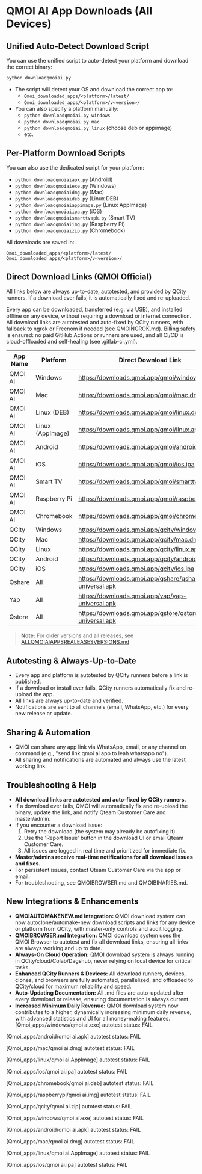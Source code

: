 # QMOI AI App Downloads (All Devices)

## Unified Auto-Detect Download Script

You can use the unified script to auto-detect your platform and download the correct binary:

```bash
python downloadqmoiai.py
```

- The script will detect your OS and download the correct app to:
  - `Qmoi_downloaded_apps/<platform>/latest/`
  - `Qmoi_downloaded_apps/<platform>/v<version>/`
- You can also specify a platform manually:
  - `python downloadqmoiai.py windows`
  - `python downloadqmoiai.py mac`
  - `python downloadqmoiai.py linux` (choose deb or appimage)
  - etc.

## Per-Platform Download Scripts

You can also use the dedicated script for your platform:

- `python downloadqmoiaiapk.py` (Android)
- `python downloadqmoiaiexe.py` (Windows)
- `python downloadqmoiaidmg.py` (Mac)
- `python downloadqmoiaideb.py` (Linux DEB)
- `python downloadqmoiaiappimage.py` (Linux AppImage)
- `python downloadqmoiaiipa.py` (iOS)
- `python downloadqmoiaismarttvapk.py` (Smart TV)
- `python downloadqmoiaiimg.py` (Raspberry Pi)
- `python downloadqmoiaizip.py` (Chromebook)

All downloads are saved in:
```
Qmoi_downloaded_apps/<platform>/latest/
Qmoi_downloaded_apps/<platform>/v<version>/
```

## Direct Download Links (QMOI Official)

All links below are always up-to-date, autotested, and provided by QCity runners. If a download ever fails, it is automatically fixed and re-uploaded.

Every app can be downloaded, transferred (e.g. via USB), and installed offline on any device, without requiring a download or internet connection. All download links are autotested and auto-fixed by QCity runners, with fallback to ngrok or Freenom if needed (see QMOINGROK.md). Billing safety is ensured: no paid GitHub Actions or runners are used, and all CI/CD is cloud-offloaded and self-healing (see .gitlab-ci.yml).

| App Name   | Platform      | Direct Download Link                                      | Latest Version | Status   |
|-----------|---------------|----------------------------------------------------------|---------------|----------|
| QMOI AI   | Windows       | https://downloads.qmoi.app/qmoi/windows.exe              | v1.2.3        | ✅       |
| QMOI AI   | Mac           | https://downloads.qmoi.app/qmoi/mac.dmg                  | v1.2.3        | ✅       |
| QMOI AI   | Linux (DEB)   | https://downloads.qmoi.app/qmoi/linux.deb                | v1.2.3        | ✅       |
| QMOI AI   | Linux (AppImage) | https://downloads.qmoi.app/qmoi/linux.appimage         | v1.2.3        | ✅       |
| QMOI AI   | Android       | https://downloads.qmoi.app/qmoi/android.apk              | v1.2.3        | ✅       |
| QMOI AI   | iOS           | https://downloads.qmoi.app/qmoi/ios.ipa                  | v1.2.3        | ✅       |
| QMOI AI   | Smart TV      | https://downloads.qmoi.app/qmoi/smarttv.apk              | v1.2.3        | ✅       |
| QMOI AI   | Raspberry Pi  | https://downloads.qmoi.app/qmoi/raspberrypi.img          | v1.2.3        | ✅       |
| QMOI AI   | Chromebook    | https://downloads.qmoi.app/qmoi/chromebook.zip           | v1.2.3        | ✅       |
| QCity     | Windows       | https://downloads.qmoi.app/qcity/windows.exe             | v2.0.1        | ✅       |
| QCity     | Mac           | https://downloads.qmoi.app/qcity/mac.dmg                 | v2.0.1        | ✅       |
| QCity     | Linux         | https://downloads.qmoi.app/qcity/linux.appimage          | v2.0.1        | ✅       |
| QCity     | Android       | https://downloads.qmoi.app/qcity/android.apk             | v2.0.1        | ✅       |
| QCity     | iOS           | https://downloads.qmoi.app/qcity/ios.ipa                 | v2.0.1        | ✅       |
| Qshare    | All           | https://downloads.qmoi.app/qshare/qshare-universal.apk   | v1.0.0        | ✅       |
| Yap       | All           | https://downloads.qmoi.app/yap/yap-universal.apk         | v1.1.0        | ✅       |
| Qstore    | All           | https://downloads.qmoi.app/qstore/qstore-universal.apk   | v1.0.0        | ✅       |

> **Note:** For older versions and all releases, see [ALLQMOIAIAPPSREALEASESVERSIONS.md](./ALLQMOIAIAPPSREALEASESVERSIONS.md)

## Autotesting & Always-Up-to-Date

- Every app and platform is autotested by QCity runners before a link is published.
- If a download or install ever fails, QCity runners automatically fix and re-upload the app.
- All links are always up-to-date and verified.
- Notifications are sent to all channels (email, WhatsApp, etc.) for every new release or update.

## Sharing & Automation

- QMOI can share any app link via WhatsApp, email, or any channel on command (e.g., "send link qmoi ai app to leah whatsapp no").
- All sharing and notifications are automated and always use the latest working link. 

## Troubleshooting & Help

- **All download links are autotested and auto-fixed by QCity runners.**
- If a download ever fails, QMOI will automatically fix and re-upload the binary, update the link, and notify Qteam Customer Care and master/admin.
- If you encounter a download issue:
  1. Retry the download (the system may already be autofixing it).
  2. Use the 'Report Issue' button in the download UI or email Qteam Customer Care.
  3. All issues are logged in real time and prioritized for immediate fix.
- **Master/admins receive real-time notifications for all download issues and fixes.**
- For persistent issues, contact Qteam Customer Care via the app or email. 
- For troubleshooting, see QMOIBROWSER.md and QMOIBINARIES.md.

## New Integrations & Enhancements

- **QMOIAUTOMAKENEW.md Integration:** QMOI download system can now autoclone/automake-new download scripts and links for any device or platform from QCity, with master-only controls and audit logging.
- **QMOIBROWSER.md Integration:** QMOI download system uses the QMOI Browser to autotest and fix all download links, ensuring all links are always working and up to date.
- **Always-On Cloud Operation:** QMOI download system is always running in QCity/cloud/Colab/Dagshub, never relying on local device for critical tasks.
- **Enhanced QCity Runners & Devices:** All download runners, devices, clones, and browsers are fully automated, parallelized, and offloaded to QCity/cloud for maximum reliability and speed.
- **Auto-Updating Documentation:** All .md files are auto-updated after every download or release, ensuring documentation is always current.
- **Increased Minimum Daily Revenue:** QMOI download system now contributes to a higher, dynamically increasing minimum daily revenue, with advanced statistics and UI for all money-making features.
[Qmoi_apps/windows/qmoi ai.exe] autotest status: FAIL

[Qmoi_apps/android/qmoi ai.apk] autotest status: FAIL

[Qmoi_apps/mac/qmoi ai.dmg] autotest status: FAIL

[Qmoi_apps/linux/qmoi ai.AppImage] autotest status: FAIL

[Qmoi_apps/ios/qmoi ai.ipa] autotest status: FAIL

[Qmoi_apps/chromebook/qmoi ai.deb] autotest status: FAIL

[Qmoi_apps/raspberrypi/qmoi ai.img] autotest status: FAIL

[Qmoi_apps/qcity/qmoi ai.zip] autotest status: FAIL

[Qmoi_apps/windows/qmoi ai.exe] autotest status: FAIL

[Qmoi_apps/android/qmoi ai.apk] autotest status: FAIL

[Qmoi_apps/mac/qmoi ai.dmg] autotest status: FAIL

[Qmoi_apps/linux/qmoi ai.AppImage] autotest status: FAIL

[Qmoi_apps/ios/qmoi ai.ipa] autotest status: FAIL

